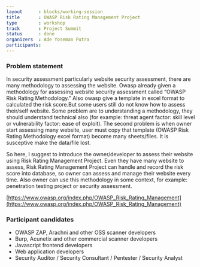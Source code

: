 ```yaml
---
layout      : blocks/working-session
title       : OWASP Risk Rating Management Project
type        : workshop
track       : Project Summit
status      : done
organizers  : Ade Yoseman Putra
participants:
---
```


### Problem statement

In security assessment particularly website security assessment, there are many methodology to assessing the website. Owasp already given a methodology for assessing website security assessment called “OWASP Risk Rating Methodology.” Also owasp give a template in excel format to calculated the risk score.But some users still do not know how to assess their/self website. Some problem are to understanding a methodology, they should understand technical also (for example: threat agent factor: skill level or vulnerability factor: ease of exploit). The second problem is when owner start assessing many website, user must copy that template (OWASP Risk Rating Methodology excel format) become many sheets/files. It is susceptive make the data/file lost.

So here, I suggest to introduce the owner/developer to assess their website using Risk Rating Management Project. Even they have many website to assess, Risk Rating Management Project can handle and record the risk score into database, so owner can assess and manage their website every time. Also owner can use this methodology in some context, for example: penetration testing project or security assessment.

[https://www.owasp.org/index.php/OWASP_Risk_Rating_Management](https://www.owasp.org/index.php/OWASP_Risk_Rating_Management)

### Participant candidates

* OWASP ZAP, Arachni and other OSS scanner developers
* Burp, Acunetix and other commercial scanner developers
* Javascript frontend developers
* Web application developers
* Security Auditor / Security Consultant / Pentester / Security Analyst

